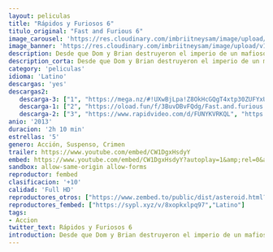 ```yaml
---
layout: peliculas
title: "Rápidos y Furiosos 6"
titulo_original: "Fast and Furious 6"
image_carousel: 'https://res.cloudinary.com/imbriitneysam/image/upload/v1544055182/rapido6-poster-min.jpg'
image_banner: 'https://res.cloudinary.com/imbriitneysam/image/upload/v1544055183/rapido6-banner-min.jpg'
description: Desde que Dom y Brian destruyeron el imperio de un mafioso y se hicieron con cien millones de dólares, se encuentran en paradero desconocido; no pueden regresar a casa porque la ley los persigue. Entretanto, Hobbs ha seguido la pista por una docena de países a una banda de letales conductores mercenarios, cuyo cerebro cuenta con la inestimable ayuda de la sexy Letty, un viejo amor de Dom que éste daba por muerta.
description_corta: Desde que Dom y Brian destruyeron el imperio de un mafioso y se hicieron con cien millones de dólares, se encuentran en paradero desconocido; no pueden regresar a casa porque la ley los persigue. Entretanto, Hobbs ha seguido la ..
category: 'peliculas'
idioma: 'Latino'
descargas: 'yes'
descargas2:
   descarga-3: ["1", "https://mega.nz/#!UXwBjLpa!Z8OkHcGQgT4xtp30ZUFYxUtsfHseo0zUm-BqITUmbIY", "https://www.google.com/s2/favicons?domain=mega.nz","Mega","https://res.cloudinary.com/imbriitneysam/image/upload/v1541473684/mexico.png", "Latino", "Full HD"]
   descarga-1: ["2", "https://oload.fun/f/3BuvDBvFQdg/Fast.and.furious.6.2013.1080p.extended-dual-lat.mp4", "https://www.google.com/s2/favicons?domain=openload.co","OpenLoad","https://res.cloudinary.com/imbriitneysam/image/upload/v1541473684/mexico.png", "Latino", "Full HD"]
   descarga-2: ["3", "https://www.rapidvideo.com/d/FUNYKVRKQL", "https://www.google.com/s2/favicons?domain=www.rapidvideo.com","RapidVideo","https://res.cloudinary.com/imbriitneysam/image/upload/v1541473684/mexico.png", "Latino", "Full HD"]
anio: '2013'
duracion: '2h 10 min'
estrellas: '5'
genero: Acción, Suspenso, Crimen
trailer: https://www.youtube.com/embed/CW1DgxHsdyY
embed: https://www.youtube.com/embed/CW1DgxHsdyY?autoplay=1&amp;rel=0&amp;hd=1&border=0&wmode=opaque&enablejsapi=1&modestbranding=1&controls=1&showinfo=0
sandbox: allow-same-origin allow-forms
reproductor: fembed
clasificacion: '+10'
calidad: 'Full HD'
reproductores_otros: ["https://www.zembed.to/public/dist/asteroid.html?id=86b955d4d732f81170870879e3bb2265&title=Fast%20&%20Furious%206","Latino","https://gdriveplayer.me/embed2.php?link=N6zRzGfkWwYHgihWRCsJkgFSA345Jb62OKeDDE03cIWJS%252FcEytqamy57O31y5K2%252FWsD7ycIAfdZJ6szhG4dtpts%252FHx8IQFQYiVd5XVphxGAhBMrn0x%252FiJafjvGKLQKdKQgUKep79U0ogTzQRumrxPKZKQgCPMqWMMesgJTVStyL9bH7SQQyFe99%252BfrfUgn%252BkU%253D","Latino","https://gdriveplayer.me/embed2.php?link=VcZmjIymlRmEVeTZjcCArAKvRIqGeOCtMv3ku2xh0ht7Es%252BaXVM0qCUe%252FHZg%252B5W8egdKFXKG4AUfGERX5mmqV6pe2JOMT1LyJVUgagFwuACuEW4SGAFOCtBLnj6bwDGV8LlUZ8%252BRjkTmaN9vWtHUneRbjjpD9lidN6PGC0Kc%252B6RCPzUcabpY5%252F5aq2o0%252F5PVvt%252F4lcVV3pGd1EvQ%252FeATDd","Latino","https://api.cuevana3.io/stream/index.php?file=ek5lbm9xYWNrS0xYMTZLa2xNbkdvY3ZTb3BtZng4TGp6ZFpobGFMUGtOelcwcUZmbWRIVzRkakVuS0JnbEplcG1KUnNZSlRTMGViVTBxZGdsdEhPb3ByUWk0T2h2S2pCeUtTTFg2YlcwT1hGeXBoZ29OS1Y","Latino","https://mstream.website/fsk1tghkroxv","Latino"]
reproductores_fembed: ["https://sypl.xyz/v/8xopkxlpq97","Latino"]
tags:
- Accion
twitter_text: Rápidos y Furiosos 6
introduction: Desde que Dom y Brian destruyeron el imperio de un mafioso y se hicieron con cien millones de dólares, se encuentran en paradero desconocido; no pueden regresar a casa porque la ley los persigue. Entretanto, Hobbs ha seguido la ..
---
```












